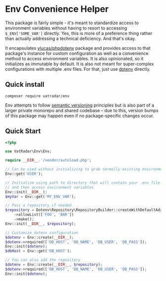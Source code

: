 # Env Convenience Helper

This package is fairly simple - it's meant to standardize access to environment variables without having
to resort to accessing `$_ENV['SOME_VAR']` directly. Yes, this is more of a preference thing rather than
actually addressing a technical deficiency. And that's okay.

It encapsulates [vlucas/phpdotenv][1] package and provides access to that
package's instance for custom configuration as well as a convenience method to access environment variables.
It is also opinionated, so it initializes as immutable by default. It is also not meant for super-complex
configurations with multiple .env files. For that, just use [dotenv][1] directly. 

## Quick install

```shell
composer require vatradar/env
```

Env attempts to follow [semantic versioning][2] principles but is also part of a larger private
monorepo and shared codebase – due to this, version bumps of this package may happen even if no package-specific 
changes occur.

## Quick Start

```php
<?php

use VatRadar\Env\Env;

require __DIR__.'/vendor/autoload.php';

// Can be used without initializing to grab normally-existing environment vars
Env::get('USER');

// Initialize using path to directory that will contain your .env file
// and then access environment variables
Env::init(__DIR__);
$myVar = Env::get('MY_ENV_VAR');

// Pass a repository if needed
$repository = Dotenv\Repository\RepositoryBuilder::createWithDefaultAdapters()
    ->allowList(['FOO', 'BAR'])
    ->make();
Env::init(__DIR__, $repository);

// Customize dotenv configuration
$dotenv = Env::create(__DIR__);
$dotenv->required(['DB_HOST', 'DB_NAME', 'DB_USER', 'DB_PASS']);
Env::init($dotenv);
$dbHost = Env::get('DB_HOST');

// You can also add the repository
$dotenv = Env::create(__DIR__, $repository);
$dotenv->required(['DB_HOST', 'DB_NAME', 'DB_USER', 'DB_PASS']);
Env::init($dotenv);

```

[1]: https://github.com/vlucas/phpdotenv
[2]: https://semver.org
